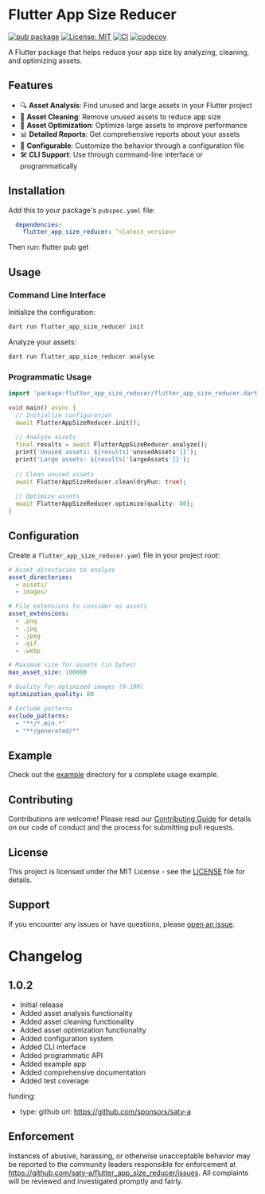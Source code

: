 # Flutter App Size Reducer

[![pub package](https://img.shields.io/pub/v/flutter_app_size_reducer.svg)](https://pub.dev/packages/flutter_app_size_reducer)
[![License: MIT](https://img.shields.io/badge/License-MIT-yellow.svg)](https://opensource.org/licenses/MIT)
[![CI](https://github.com/saty-a/flutter_app_size_reducer/actions/workflows/ci.yml/badge.svg)](https://github.com/saty-a/flutter_app_size_reducer/actions/workflows/ci.yml)
[![codecov](https://codecov.io/gh/saty-a/flutter_app_size_reducer/branch/main/graph/badge.svg)](https://codecov.io/gh/saty-a/flutter_app_size_reducer)

A Flutter package that helps reduce your app size by analyzing, cleaning, and optimizing assets.

## Features

- 🔍 **Asset Analysis**: Find unused and large assets in your Flutter project
- 🧹 **Asset Cleaning**: Remove unused assets to reduce app size
- 🚀 **Asset Optimization**: Optimize large assets to improve performance
- 📊 **Detailed Reports**: Get comprehensive reports about your assets
- 🔧 **Configurable**: Customize the behavior through a configuration file
- 🛠️ **CLI Support**: Use through command-line interface or programmatically

## Installation

Add this to your package's `pubspec.yaml` file:

```yaml
  dependencies:
    flutter_app_size_reducer: ^<latest_version>
```
Then run:
flutter pub get


## Usage

### Command Line Interface

Initialize the configuration:

```bash
dart run flutter_app_size_reducer init
```

Analyze your assets:

```bash
dart run flutter_app_size_reducer analyse
```

### Programmatic Usage

```dart
import 'package:flutter_app_size_reducer/flutter_app_size_reducer.dart';

void main() async {
  // Initialize configuration
  await FlutterAppSizeReducer.init();
  
  // Analyze assets
  final results = await FlutterAppSizeReducer.analyze();
  print('Unused assets: ${results['unusedAssets']}');
  print('Large assets: ${results['largeAssets']}');
  
  // Clean unused assets
  await FlutterAppSizeReducer.clean(dryRun: true);
  
  // Optimize assets
  await FlutterAppSizeReducer.optimize(quality: 80);
}
```

## Configuration

Create a `flutter_app_size_reducer.yaml` file in your project root:

```yaml
# Asset directories to analyze
asset_directories:
  - assets/
  - images/

# File extensions to consider as assets
asset_extensions:
  - .png
  - .jpg
  - .jpeg
  - .gif
  - .webp

# Maximum size for assets (in bytes)
max_asset_size: 100000

# Quality for optimized images (0-100)
optimization_quality: 80

# Exclude patterns
exclude_patterns:
  - "**/*.min.*"
  - "**/generated/*"
```

## Example

Check out the [example](example) directory for a complete usage example.

## Contributing

Contributions are welcome! Please read our [Contributing Guide](CONTRIBUTING.md) for details on our code of conduct and the process for submitting pull requests.

## License

This project is licensed under the MIT License - see the [LICENSE](LICENSE) file for details.

## Support

If you encounter any issues or have questions, please [open an issue](https://github.com/saty-a/flutter_app_size_reducer/issues).

# Changelog

## 1.0.2

* Initial release
* Added asset analysis functionality
* Added asset cleaning functionality
* Added asset optimization functionality
* Added configuration system
* Added CLI interface
* Added programmatic API
* Added example app
* Added comprehensive documentation
* Added test coverage

funding:
  - type: github
    url: https://github.com/sponsors/saty-a

## Enforcement

Instances of abusive, harassing, or otherwise unacceptable behavior may be
reported to the community leaders responsible for enforcement at
https://github.com/saty-a/flutter_app_size_reducer/issues.
All complaints will be reviewed and investigated promptly and fairly.